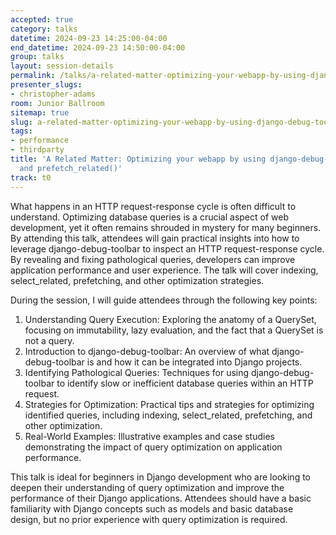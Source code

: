 ```yaml
---
accepted: true
category: talks
datetime: 2024-09-23 14:25:00-04:00
end_datetime: 2024-09-23 14:50:00-04:00
group: talks
layout: session-details
permalink: /talks/a-related-matter-optimizing-your-webapp-by-using-django-debug-toolbar-select-related-and-prefetch-related/
presenter_slugs:
- christopher-adams
room: Junior Ballroom
sitemap: true
slug: a-related-matter-optimizing-your-webapp-by-using-django-debug-toolbar-select-related-and-prefetch-related
tags:
- performance
- thirdparty
title: 'A Related Matter: Optimizing your webapp by using django-debug-toolbar, select_related(),
  and prefetch_related()'
track: t0
---
```


What happens in an HTTP request-response cycle is often difficult to understand. Optimizing database queries is a crucial aspect of web development, yet it often remains shrouded in mystery for many beginners. By attending this talk, attendees will gain practical insights into how to leverage django-debug-toolbar to inspect an HTTP request-response cycle. By revealing and fixing pathological queries, developers can improve application performance and user experience. The talk will cover indexing, select_related, prefetching, and other optimization strategies.

During the session, I will guide attendees through the following key points:
1. Understanding Query Execution: Exploring the anatomy of a QuerySet, focusing on immutability, lazy evaluation, and the fact that a QuerySet is not a query.
2. Introduction to django-debug-toolbar: An overview of what django-debug-toolbar is and how it can be integrated into Django projects.
3. Identifying Pathological Queries: Techniques for using django-debug-toolbar to identify slow or inefficient database queries within an HTTP request.
4. Strategies for Optimization: Practical tips and strategies for optimizing identified queries, including indexing, select_related, prefetching, and other optimization.
5. Real-World Examples: Illustrative examples and case studies demonstrating the impact of query optimization on application performance.

This talk is ideal for beginners in Django development who are looking to deepen their understanding of query optimization and improve the performance of their Django applications. Attendees should have a basic familiarity with Django concepts such as models and basic database design, but no prior experience with query optimization is required.